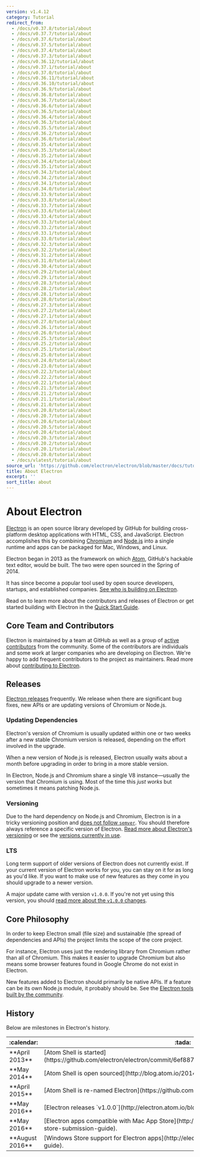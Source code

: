 ```yaml
---
version: v1.4.12
category: Tutorial
redirect_from:
  - /docs/v0.37.8/tutorial/about
  - /docs/v0.37.7/tutorial/about
  - /docs/v0.37.6/tutorial/about
  - /docs/v0.37.5/tutorial/about
  - /docs/v0.37.4/tutorial/about
  - /docs/v0.37.3/tutorial/about
  - /docs/v0.36.12/tutorial/about
  - /docs/v0.37.1/tutorial/about
  - /docs/v0.37.0/tutorial/about
  - /docs/v0.36.11/tutorial/about
  - /docs/v0.36.10/tutorial/about
  - /docs/v0.36.9/tutorial/about
  - /docs/v0.36.8/tutorial/about
  - /docs/v0.36.7/tutorial/about
  - /docs/v0.36.6/tutorial/about
  - /docs/v0.36.5/tutorial/about
  - /docs/v0.36.4/tutorial/about
  - /docs/v0.36.3/tutorial/about
  - /docs/v0.35.5/tutorial/about
  - /docs/v0.36.2/tutorial/about
  - /docs/v0.36.0/tutorial/about
  - /docs/v0.35.4/tutorial/about
  - /docs/v0.35.3/tutorial/about
  - /docs/v0.35.2/tutorial/about
  - /docs/v0.34.4/tutorial/about
  - /docs/v0.35.1/tutorial/about
  - /docs/v0.34.3/tutorial/about
  - /docs/v0.34.2/tutorial/about
  - /docs/v0.34.1/tutorial/about
  - /docs/v0.34.0/tutorial/about
  - /docs/v0.33.9/tutorial/about
  - /docs/v0.33.8/tutorial/about
  - /docs/v0.33.7/tutorial/about
  - /docs/v0.33.6/tutorial/about
  - /docs/v0.33.4/tutorial/about
  - /docs/v0.33.3/tutorial/about
  - /docs/v0.33.2/tutorial/about
  - /docs/v0.33.1/tutorial/about
  - /docs/v0.33.0/tutorial/about
  - /docs/v0.32.3/tutorial/about
  - /docs/v0.32.2/tutorial/about
  - /docs/v0.31.2/tutorial/about
  - /docs/v0.31.0/tutorial/about
  - /docs/v0.30.4/tutorial/about
  - /docs/v0.29.2/tutorial/about
  - /docs/v0.29.1/tutorial/about
  - /docs/v0.28.3/tutorial/about
  - /docs/v0.28.2/tutorial/about
  - /docs/v0.28.1/tutorial/about
  - /docs/v0.28.0/tutorial/about
  - /docs/v0.27.3/tutorial/about
  - /docs/v0.27.2/tutorial/about
  - /docs/v0.27.1/tutorial/about
  - /docs/v0.27.0/tutorial/about
  - /docs/v0.26.1/tutorial/about
  - /docs/v0.26.0/tutorial/about
  - /docs/v0.25.3/tutorial/about
  - /docs/v0.25.2/tutorial/about
  - /docs/v0.25.1/tutorial/about
  - /docs/v0.25.0/tutorial/about
  - /docs/v0.24.0/tutorial/about
  - /docs/v0.23.0/tutorial/about
  - /docs/v0.22.3/tutorial/about
  - /docs/v0.22.2/tutorial/about
  - /docs/v0.22.1/tutorial/about
  - /docs/v0.21.3/tutorial/about
  - /docs/v0.21.2/tutorial/about
  - /docs/v0.21.1/tutorial/about
  - /docs/v0.21.0/tutorial/about
  - /docs/v0.20.8/tutorial/about
  - /docs/v0.20.7/tutorial/about
  - /docs/v0.20.6/tutorial/about
  - /docs/v0.20.5/tutorial/about
  - /docs/v0.20.4/tutorial/about
  - /docs/v0.20.3/tutorial/about
  - /docs/v0.20.2/tutorial/about
  - /docs/v0.20.1/tutorial/about
  - /docs/v0.20.0/tutorial/about
  - /docs/vlatest/tutorial/about
source_url: 'https://github.com/electron/electron/blob/master/docs/tutorial/about.md'
title: About Electron
excerpt: ''
sort_title: about
---
```

# About Electron

[Electron](http://electron.atom.io) is an open source library developed by GitHub for building cross-platform desktop applications with HTML, CSS, and JavaScript. Electron accomplishes this by combining [Chromium](https://www.chromium.org/Home) and [Node.js](https://nodejs.org) into a single runtime and apps can be packaged for Mac, Windows, and Linux.

Electron began in 2013 as the framework on which [Atom](https://atom.io), GitHub's hackable text editor, would be built. The two were open sourced in the Spring of 2014.

It has since become a popular tool used by open source developers, startups, and established companies. [See who is building on Electron](/apps).

Read on to learn more about the contributors and releases of Electron or get started building with Electron in the [Quick Start Guide](/docs/quick-start).

## Core Team and Contributors

Electron is maintained by a team at GitHub as well as a group of [active contributors](https://github.com/electron/electron/graphs/contributors) from the community. Some of the contributors are individuals and some work at larger companies who are developing on Electron. We're happy to add frequent contributors to the project as maintainers. Read more about [contributing to Electron](https://github.com/electron/electron/blob/master/CONTRIBUTING.md).

## Releases

[Electron releases](https://github.com/electron/electron/releases) frequently. We release when there are significant bug fixes, new APIs or are updating versions of Chromium or Node.js.

### Updating Dependencies

Electron's version of Chromium is usually updated within one or two weeks after a new stable Chromium version is released, depending on the effort involved in the upgrade.

When a new version of Node.js is released, Electron usually waits about a month before upgrading in order to bring in a more stable version.

In Electron, Node.js and Chromium share a single V8 instance—usually the version that Chromium is using. Most of the time this _just works_ but sometimes it means patching Node.js.

### Versioning

Due to the hard dependency on Node.js and Chromium, Electron is in a tricky versioning position and [does not follow `semver`](http://semver.org). You should therefore always reference a specific version of Electron. [Read more about Electron's versioning](http://electron.atom.io/docs/tutorial/electron-versioning/) or see the [versions currently in use](https://electron.atom.io/#electron-versions).

### LTS

Long term support of older versions of Electron does not currently exist. If your current version of Electron works for you, you can stay on it for as long as you'd like. If you want to make use of new features as they come in you should upgrade to a newer version.

A major update came with version `v1.0.0`. If you're not yet using this version, you should [read more about the `v1.0.0` changes](http://electron.atom.io/blog/2016/05/11/electron-1-0).

## Core Philosophy

In order to keep Electron small (file size) and sustainable (the spread of dependencies and APIs) the project limits the scope of the core project.

For instance, Electron uses just the rendering library from Chromium rather than all of Chromium. This makes it easier to upgrade Chromium but also means some browser features found in Google Chrome do not exist in Electron.

New features added to Electron should primarily be native APIs. If a feature can be its own Node.js module, it probably should be. See the [Electron tools built by the community](http://electron.atom.io/community).

## History

Below are milestones in Electron's history.

<table>

<thead>

<tr>

<th>:calendar:</th>

<th>:tada:</th>

</tr>

</thead>

<tbody>

<tr>

<td>**April 2013**</td>

<td>[Atom Shell is started](https://github.com/electron/electron/commit/6ef8875b1e93787fa9759f602e7880f28e8e6b45).</td>

</tr>

<tr>

<td>**May 2014**</td>

<td>[Atom Shell is open sourced](http://blog.atom.io/2014/05/06/atom-is-now-open-source.html).</td>

</tr>

<tr>

<td>**April 2015**</td>

<td>[Atom Shell is re-named Electron](https://github.com/electron/electron/pull/1389).</td>

</tr>

<tr>

<td>**May 2016**</td>

<td>[Electron releases `v1.0.0`](http://electron.atom.io/blog/2016/05/11/electron-1-0).</td>

</tr>

<tr>

<td>**May 2016**</td>

<td>[Electron apps compatible with Mac App Store](http://electron.atom.io/docs/tutorial/mac-app-store-submission-guide).</td>

</tr>

<tr>

<td>**August 2016**</td>

<td>[Windows Store support for Electron apps](http://electron.atom.io/docs/tutorial/windows-store-guide).</td>

</tr>

</tbody>

</table>
